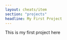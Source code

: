 ```yaml
---
layout: cheats/item
section: "projects"
headline: My First Project
---
```


This is my first project here 
